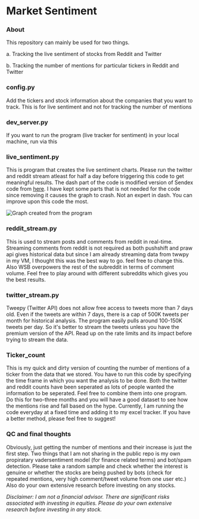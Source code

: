 # Market Sentiment 

### About 
This repository can mainly be used for two things. 

a. Tracking the live sentiment of stocks from Reddit and Twitter

b. Tracking the number of mentions for particular tickers in Reddit and Twitter

### config.py

Add the tickers and stock information about the companies that you want to track. This is for live sentiment and not for tracking the number of mentions 

### dev_server.py 

If you want to run the program (live tracker for sentiment) in your local machine, run via this 

### live_sentiment.py

This is program that creates the live sentiment charts. Please run the twitter and reddit stream atleast for half a day before triggering this code to get meaningful results. The dash part of the code is modified version of Sendex code from [here](https://github.com/Sentdex/socialsentiment). I have kept some parts that is not needed for the code since removing it causes the graph to crash. Not an expert in dash. You can improve upon this code the most. 

![Graph created from the program](https://user-images.githubusercontent.com/77964857/109548469-b149a500-7af2-11eb-87a2-349eb5ff2fca.png)


### reddit_stream.py

This is used to stream posts and comments from reddit in real-time. Streaming comments from reddit is not required as both pushshift and praw api gives historical data but since I am already streaming data from twwpy in my VM, I thought this was the best way to go. feel free to change this. Also WSB overpowers the rest of the subreddit in terms of comment volume. Feel free to play around with different subreddits which gives you the best results. 

### twitter_stream.py

Tweepy (Twitter API) does not allow free access to tweets more than 7 days old. Even if the tweets are within 7 days, there is a cap of 500K tweets per month for historical analysis. The program easily pulls around 100-150K tweets per day. So it's better to stream the tweets unless you have the premium version of the API. Read up on the rate limits and its impact before trying to stream the data.  


### Ticker_count 

This is my quick and dirty version of counting the number of mentions of a ticker from the data that we stored. You have to run this code by specifying the time frame in which you want the analysis to be done. Both the twitter and reddit counts have been seperated as lots of people wanted the information to be seperated. Feel free to combine them into one program. Do this for two-three months and you will have a good dataset to see how the mentions rise and fall based on the hype. Currently, I am running the code everyday at a fixed time and adding it to my excel tracker. If you have a better method, please feel free to suggest! 


### QC and final thoughts 
Obviously, just getting the number of mentions and their increase is just the first step. Two things that I am not sharing in the public repo is my own propiratary vadersentiment model (for finance related terms) and bot/spam detection. Please take a random sample and check whether the interest is genuine or whether the stocks are being pushed by bots (check for repeated mentions, very high comment/tweet volume from one user etc.) Also do your own extensive research before investing on any stocks. 


_Disclaimer: I am not a financial advisor. There are significant risks associated with investing in equities. Please do your own extensive research before investing in any stock._

